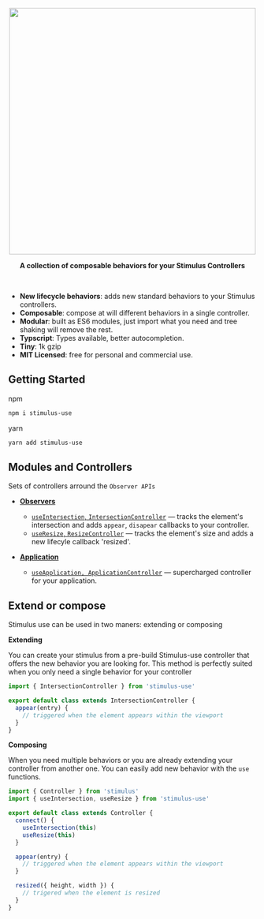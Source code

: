 <p align="center">
  <img src="assets/stimulus-use-logo.png" width="500" srcset="assets/stimulus-use-logo@2x.png 2x, assets/stimulus-use-logo@3x.png 3x" />
</p>

<p align="center">
  <b>A collection of composable behaviors for your Stimulus Controllers</b></br>
</p>

<br />

- **New lifecycle behaviors**: adds new standard behaviors to your Stimulus controllers.
- **Composable**: compose at will different behaviors in a single controller.
- **Modular**: built as ES6 modules, just import what you need and tree shaking will remove the rest.
- **Typscript**: Types available, better autocompletion.
- **Tiny**: 1k gzip
- **MIT Licensed**: free for personal and commercial use.

## Getting Started

npm
```bash
npm i stimulus-use
```

yarn
```bash
yarn add stimulus-use
```

## Modules and Controllers

Sets of controllers arround the `Observer APIs`
- [**Observers**](./docs/observers.md)
  - [`useIntersection`, `IntersectionController`](./docs/useIntersection.md) &mdash; tracks the element's intersection and adds `appear`, `disapear` callbacks to your controller.
  - [`useResize`, `ResizeController`](./docs/use-resize.md) &mdash; tracks the element's size and adds a new lifecyle callback 'resized'.

- [**Application**](./docs/application.md)
  - [`useApplication, ApplicationController`](./docs/application-controller.md) &mdash; supercharged controller for your application.


## Extend or compose

Stimulus use can be used in two maners: extending or composing

**Extending**

You can create your stimulus from a pre-build Stimulus-use controller that offers the new behavior you are looking for. This method is perfectly suited when you only need a single behavior for your controller

```js
import { IntersectionController } from 'stimulus-use'

export default class extends IntersectionController {
  appear(entry) {
    // triggered when the element appears within the viewport
  }
}
```

**Composing**

When you need multiple behaviors or you are already extending your controller from another one. You can easily add new behavior with the `use` functions.

```js
import { Controller } from 'stimulus'
import { useIntersection, useResize } from 'stimulus-use'

export default class extends Controller {
  connect() {
    useIntersection(this)
    useResize(this)
  }

  appear(entry) {
    // triggered when the element appears within the viewport
  }

  resized({ height, width }) {
    // trigered when the element is resized
  }
}
```



